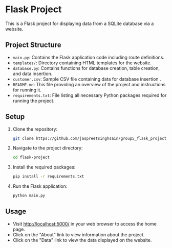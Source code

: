 # Flask Project

This is a Flask project for displaying data from a SQLite database via a website.

## Project Structure

- `main.py`: Contains the Flask application code including route definitions.
- `templates/`: Directory containing HTML templates for the website.
- `database.py`: Contains functions for database creation, table creation, and data insertion.
- `customer.csv`: Sample CSV file containing data for database insertion .
- `README.md`: This file providing an overview of the project and instructions for running it.
- `requirements.txt`: File listing all necessary Python packages required for running the project.

## Setup

1. Clone the repository:

    ```bash
    git clone https://github.com/jaspreetsinghsain/group5_flask_project
    ```

2. Navigate to the project directory:

    ```bash
    cd flask-project
    ```

3. Install the required packages:

    ```bash
    pip install -r requirements.txt
    ```

4. Run the Flask application:

    ```bash
    python main.py
    ```

## Usage

- Visit [http://localhost:5000/](http://localhost:5000/) in your web browser to access the home page.
- Click on the "About" link to view information about the project.
- Click on the "Data" link to view the data displayed on the website.
